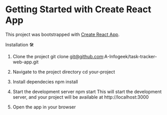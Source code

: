 # Getting Started with Create React App

This project was bootstrapped with [Create React App](https://github.com/facebook/create-react-app).


Installation 🛠️

1. Clone the project
git clone git@github.com:A-Infogeek/task-tracker-web-app.git

2. Navigate to the project directory
cd your-project

3. Install dependecies
npm install

4. Start the development server
npm start
This will start the development server, and your project will be available at http://localhost:3000

5. Open the app in your browser
